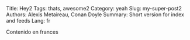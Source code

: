 Title: Hey2
Tags: thats, awesome2
Category: yeah
Slug: my-super-post2
Authors: Alexis Metaireau, Conan Doyle
Summary: Short version for index and feeds
Lang: fr

Contenido en frances
